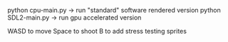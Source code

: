 python cpu-main.py -> run "standard" software rendered version 
python SDL2-main.py -> run gpu accelerated version

WASD to move
Space to shoot
B to add stress testing sprites